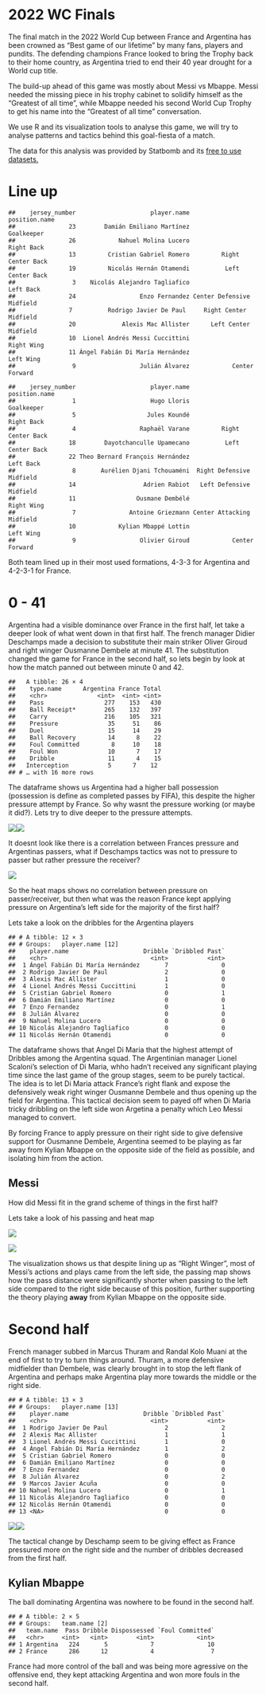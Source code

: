 # 2022 WC Finals

The final match in the 2022 World Cup between France and Argentina has
been crowned as “Best game of our lifetime” by many fans, players and
pundits. The defending champions France looked to bring the Trophy back
to their home country, as Argentina tried to end their 40 year drought
for a World cup title.

The build-up ahead of this game was mostly about Messi vs Mbappe. Messi
needed the missing piece in his trophy cabinet to solidify himself as
the “Greatest of all time”, while Mbappe needed his second World Cup
Trophy to get his name into the “Greatest of all time” conversation.

We use R and its visualization tools to analyse this game, we will try
to analyse patterns and tactics behind this goal-fiesta of a match.

The data for this analysis was provided by Statbomb and its [free to use
datasets.](https://github.com/statsbomb/open-data)

# Line up


    ##    jersey_number                     player.name             position.name
    ##               23        Damián Emiliano Martínez                Goalkeeper
    ##               26            Nahuel Molina Lucero                Right Back
    ##               13         Cristian Gabriel Romero         Right Center Back
    ##               19         Nicolás Hernán Otamendi          Left Center Back
    ##                3    Nicolás Alejandro Tagliafico                 Left Back
    ##               24                  Enzo Fernandez Center Defensive Midfield
    ##               7          Rodrigo Javier De Paul     Right Center Midfield
    ##               20             Alexis Mac Allister      Left Center Midfield
    ##               10  Lionel Andrés Messi Cuccittini                Right Wing
    ##               11 Ángel Fabián Di María Hernández                 Left Wing
    ##                9                  Julián Álvarez            Center Forward

    ##    jersey_number                     player.name             position.name
    ##                1                     Hugo Lloris                Goalkeeper
    ##                5                    Jules Koundé                Right Back
    ##                4                  Raphaël Varane         Right Center Back
    ##               18        Dayotchanculle Upamecano          Left Center Back
    ##               22 Theo Bernard François Hernández                 Left Back
    ##                8       Aurélien Djani Tchouaméni  Right Defensive Midfield
    ##               14                   Adrien Rabiot   Left Defensive Midfield
    ##               11                 Ousmane Dembélé                Right Wing
    ##                7               Antoine Griezmann Center Attacking Midfield
    ##               10            Kylian Mbappé Lottin                 Left Wing
    ##                9                  Olivier Giroud            Center Forward

Both team lined up in their most used formations, 4-3-3 for Argentina
and 4-2-3-1 for France.

# 0 - 41

Argentina had a visible dominance over France in the first half, let
take a deeper look of what went down in that first half. The french
manager Didier Deschamps made a decision to substitute their main
striker Oliver Giroud and right winger Ousmanne Dembele at minute 41.
The substitution changed the game for France in the second half, so lets
begin by look at how the match panned out between minute 0 and 42.

    ##   A tibble: 26 × 4
    ##    type.name      Argentina France Total
    ##    <chr>              <int>  <int> <int>
    ##    Pass                 277    153   430
    ##    Ball Receipt*        265    132   397
    ##    Carry                216    105   321
    ##    Pressure              35     51    86
    ##    Duel                  15     14    29
    ##    Ball Recovery         14      8    22
    ##    Foul Committed         8     10    18
    ##    Foul Won              10      7    17
    ##    Dribble               11      4    15
    ##   Interception           5      7    12
    ## # … with 16 more rows

The dataframe shows us Argentina had a higher ball possession
(possession is define as completed passes by FIFA), this despite the
higher pressure attempt by France. So why wasnt the pressure working (or
maybe it did?). Lets try to dive deeper to the pressure attempts.

![](000010.png)![](000012.png)

It doesnt look like there is a correlation between Frances pressure and
Argentinas passers, what if Deschamps tactics was not to pressure to
passer but rather pressure the receiver?

![](000013.png)

So the heat maps shows no correlation between pressure on
passer/receiver, but then what was the reason France kept applying
pressure on Argentina’s left side for the majority of the first half?
<Br>

Lets take a look on the dribbles for the Argentina players

    ## # A tibble: 12 × 3
    ## # Groups:   player.name [12]
    ##    player.name                     Dribble `Dribbled Past`
    ##    <chr>                             <int>           <int>
    ##  1 Ángel Fabián Di María Hernández       7               0
    ##  2 Rodrigo Javier De Paul                2               0
    ##  3 Alexis Mac Allister                   1               0
    ##  4 Lionel Andrés Messi Cuccittini        1               0
    ##  5 Cristian Gabriel Romero               0               1
    ##  6 Damián Emiliano Martínez              0               0
    ##  7 Enzo Fernandez                        0               1
    ##  8 Julián Álvarez                        0               0
    ##  9 Nahuel Molina Lucero                  0               0
    ## 10 Nicolás Alejandro Tagliafico          0               0
    ## 11 Nicolás Hernán Otamendi               0               0

The dataframe shows that Angel Di Maria that the highest attempt of
Dribbles among the Argentina squad. The Argentinian manager Lionel
Scaloni’s selection of Di Maria, whho hadn’t received any significant
playing time since the last game of the group stages, seem to be purely
tactical. The idea is to let Di Maria attack France’s right flank and
expose the defensively weak right winger Ousmanne Dembele and thus
opening up the field for Argentina. This tactical decision seem to payed
off when Di Maria tricky dribbling on the left side won Argetina a
penalty which Leo Messi managed to convert. <Br>

By forcing France to apply pressure on their right side to give
defensive support for Ousmanne Dembele, Argentina seemed to be playing
as far away from Kylian Mbappe on the opposite side of the field as
possible, and isolating him from the action.

## Messi

How did Messi fit in the grand scheme of things in the first half?

Lets take a look of his passing and heat map

![](000014.png)

![](000015.png)

The visualization shows us that despite lining up as “Right Winger”,
most of Messi’s actions and plays came from the left side, the passing
map shows how the pass distance were significantly shorter when passing
to the left side compared to the right side because of this position,
further supporting the theory playing **away** from Kylian Mbappe on the
opposite side.

# Second half

French manager subbed in Marcus Thuram and Randal Kolo Muani at the end
of first to try to turn things around. Thuram, a more defensive
midfielder than Dembele, was clearly brought in to stop the left flank
of Argentina and perhaps make Argentina play more towards the middle or
the right side.

    ## # A tibble: 13 × 3
    ## # Groups:   player.name [13]
    ##    player.name                     Dribble `Dribbled Past`
    ##    <chr>                             <int>           <int>
    ##  1 Rodrigo Javier De Paul                2               2
    ##  2 Alexis Mac Allister                   1               1
    ##  3 Lionel Andrés Messi Cuccittini        1               0
    ##  4 Ángel Fabián Di María Hernández       1               2
    ##  5 Cristian Gabriel Romero               0               0
    ##  6 Damián Emiliano Martínez              0               0
    ##  7 Enzo Fernandez                        0               0
    ##  8 Julián Álvarez                        0               2
    ##  9 Marcos Javier Acuña                   0               0
    ## 10 Nahuel Molina Lucero                  0               1
    ## 11 Nicolás Alejandro Tagliafico          0               0
    ## 12 Nicolás Hernán Otamendi               0               0
    ## 13 <NA>                                  0               0

![](000016.png)![](000017.png)

The tactical change by Deschamp seem to be giving effect as France
pressured more on the right side and the number of dribbles decreased
from the first half.

## Kylian Mbappe

The ball dominating Argentina was nowhere to be found in the second
half.

    ## # A tibble: 2 × 5
    ## # Groups:   team.name [2]
    ##   team.name  Pass Dribble Dispossessed `Foul Committed`
    ##   <chr>     <int>   <int>        <int>            <int>
    ## 1 Argentina   224       5            7               10
    ## 2 France      286      12            4                7

France had more control of the ball and was being more agressive on the
offensive end, they kept attacking Argentina and won more fouls in the
second half.
